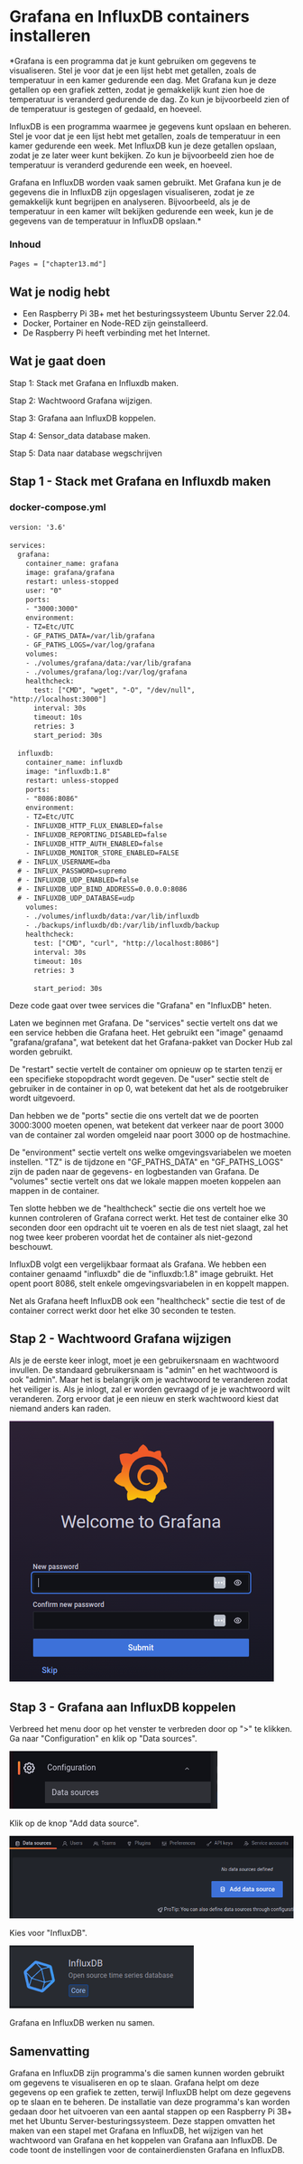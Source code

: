 # Grafana en InfluxDB containers installeren

*Grafana is een programma dat je kunt gebruiken om gegevens te visualiseren. Stel je voor dat je een lijst hebt met getallen, zoals de temperatuur in een kamer gedurende een dag. Met Grafana kun je deze getallen op een grafiek zetten, zodat je gemakkelijk kunt zien hoe de temperatuur is veranderd gedurende de dag. Zo kun je bijvoorbeeld zien of de temperatuur is gestegen of gedaald, en hoeveel.

InfluxDB is een programma waarmee je gegevens kunt opslaan en beheren. Stel je voor dat je een lijst hebt met getallen, zoals de temperatuur in een kamer gedurende een week. Met InfluxDB kun je deze getallen opslaan, zodat je ze later weer kunt bekijken. Zo kun je bijvoorbeeld zien hoe de temperatuur is veranderd gedurende een week, en hoeveel.

Grafana en InfluxDB worden vaak samen gebruikt. Met Grafana kun je de gegevens die in InfluxDB zijn opgeslagen visualiseren, zodat je ze gemakkelijk kunt begrijpen en analyseren. Bijvoorbeeld, als je de temperatuur in een kamer wilt bekijken gedurende een week, kun je de gegevens van de temperatuur in InfluxDB opslaan.*

### Inhoud

```@contents
Pages = ["chapter13.md"]
```

## Wat je nodig hebt

- Een Raspberry Pi 3B+ met het besturingssysteem Ubuntu Server 22.04.
- Docker, Portainer en Node-RED zijn geinstalleerd.
- De Raspberry Pi heeft verbinding met het Internet.

## Wat je gaat doen

Stap 1: Stack met Grafana en Influxdb maken.

Stap 2: Wachtwoord Grafana wijzigen.

Stap 3: Grafana aan InfluxDB koppelen.

Stap 4: Sensor_data database maken.

Stap 5: Data naar database wegschrijven

## Stap 1 - Stack met Grafana en Influxdb maken

### docker-compose.yml
```
version: '3.6'

services:
  grafana:
    container_name: grafana
    image: grafana/grafana
    restart: unless-stopped
    user: "0"
    ports:
    - "3000:3000"
    environment:
    - TZ=Etc/UTC
    - GF_PATHS_DATA=/var/lib/grafana
    - GF_PATHS_LOGS=/var/log/grafana
    volumes:
    - ./volumes/grafana/data:/var/lib/grafana
    - ./volumes/grafana/log:/var/log/grafana
    healthcheck:
      test: ["CMD", "wget", "-O", "/dev/null", "http://localhost:3000"]
      interval: 30s
      timeout: 10s
      retries: 3
      start_period: 30s

  influxdb:
    container_name: influxdb
    image: "influxdb:1.8"
    restart: unless-stopped
    ports:
    - "8086:8086"
    environment:
    - TZ=Etc/UTC
    - INFLUXDB_HTTP_FLUX_ENABLED=false
    - INFLUXDB_REPORTING_DISABLED=false
    - INFLUXDB_HTTP_AUTH_ENABLED=false
    - INFLUXDB_MONITOR_STORE_ENABLED=FALSE
  # - INFLUX_USERNAME=dba
  # - INFLUX_PASSWORD=supremo
  # - INFLUXDB_UDP_ENABLED=false
  # - INFLUXDB_UDP_BIND_ADDRESS=0.0.0.0:8086
  # - INFLUXDB_UDP_DATABASE=udp
    volumes:
    - ./volumes/influxdb/data:/var/lib/influxdb
    - ./backups/influxdb/db:/var/lib/influxdb/backup
    healthcheck:
      test: ["CMD", "curl", "http://localhost:8086"]
      interval: 30s
      timeout: 10s
      retries: 3

      start_period: 30s
```

Deze code gaat over twee services die "Grafana" en "InfluxDB" heten.

Laten we beginnen met Grafana. De "services" sectie vertelt ons dat we een service hebben die Grafana heet. Het gebruikt een "image" genaamd "grafana/grafana", wat betekent dat het Grafana-pakket van Docker Hub zal worden gebruikt.

De "restart" sectie vertelt de container om opnieuw op te starten tenzij er een specifieke stopopdracht wordt gegeven. De "user" sectie stelt de gebruiker in de container in op 0, wat betekent dat het als de rootgebruiker wordt uitgevoerd.

Dan hebben we de "ports" sectie die ons vertelt dat we de poorten 3000:3000 moeten openen, wat betekent dat verkeer naar de poort 3000 van de container zal worden omgeleid naar poort 3000 op de hostmachine.

De "environment" sectie vertelt ons welke omgevingsvariabelen we moeten instellen. "TZ" is de tijdzone en "GF_PATHS_DATA" en "GF_PATHS_LOGS" zijn de paden naar de gegevens- en logbestanden van Grafana. De "volumes" sectie vertelt ons dat we lokale mappen moeten koppelen aan mappen in de container.

Ten slotte hebben we de "healthcheck" sectie die ons vertelt hoe we kunnen controleren of Grafana correct werkt. Het test de container elke 30 seconden door een opdracht uit te voeren en als de test niet slaagt, zal het nog twee keer proberen voordat het de container als niet-gezond beschouwt.

InfluxDB volgt een vergelijkbaar formaat als Grafana. We hebben een container genaamd "influxdb" die de "influxdb:1.8" image gebruikt. Het opent poort 8086, stelt enkele omgevingsvariabelen in en koppelt mappen.

Net als Grafana heeft InfluxDB ook een "healthcheck" sectie die test of de container correct werkt door het elke 30 seconden te testen.

## Stap 2 - Wachtwoord Grafana wijzigen

Als je de eerste keer inlogt, moet je een gebruikersnaam en wachtwoord invullen. De standaard gebruikersnaam is "admin" en het wachtwoord is ook "admin". Maar het is belangrijk om je wachtwoord te veranderen zodat het veiliger is. Als je inlogt, zal er worden gevraagd of je je wachtwoord wilt veranderen. Zorg ervoor dat je een nieuw en sterk wachtwoord kiest dat niemand anders kan raden.

![fig_13_1](assets/fig_13_1.png)

## Stap 3 - Grafana aan InfluxDB koppelen

Verbreed het menu door op het venster te verbreden door op ">" te klikken. Ga naar "Configuration" en klik op "Data sources".

![fig_13_2](assets/fig_13_2.png)

Klik op de knop "Add data source".

![fig_13_3](assets/fig_13_3.png)

 Kies voor "InfluxDB".

![fig_13_4](assets/fig_13_4.png)

Grafana en InfluxDB werken nu samen.

## Samenvatting

Grafana en InfluxDB zijn programma's die samen kunnen worden gebruikt om gegevens te visualiseren en op te slaan. Grafana helpt om deze gegevens op een grafiek te zetten, terwijl InfluxDB helpt om deze gegevens op te slaan en te beheren. De installatie van deze programma's kan worden gedaan door het uitvoeren van een aantal stappen op een Raspberry Pi 3B+ met het Ubuntu Server-besturingssysteem. Deze stappen omvatten het maken van een stapel met Grafana en InfluxDB, het wijzigen van het wachtwoord van Grafana en het koppelen van Grafana aan InfluxDB. De code toont de instellingen voor de containerdiensten Grafana en InfluxDB.